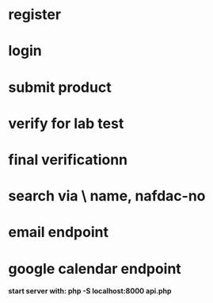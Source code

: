 

# register

# login

# submit product

# verify for lab test

# final verificationn

# search via \ name, nafdac-no

# email endpoint

# google calendar endpoint


#### start server with: php -S localhost:8000 api.php

